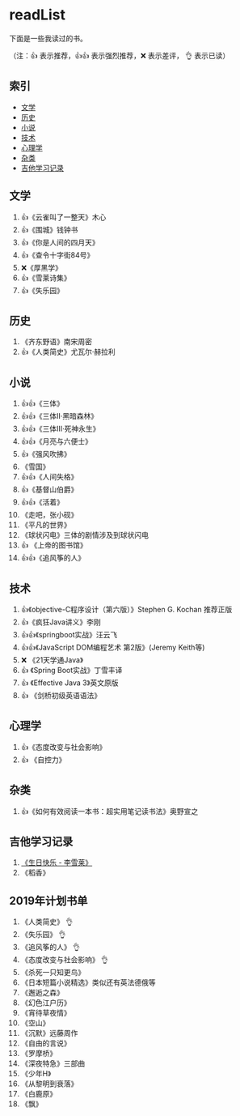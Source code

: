 # readList
下面是一些我读过的书。

（注：:+1: 表示推荐，:+1::+1: 表示强烈推荐，:x: 表示差评， :ok_hand: 表示已读）


## 索引

- [文学](#文学)
- [历史](#历史)
- [小说](#小说)
- [技术](#技术)
- [心理学](#心理学)
- [杂类](#杂类)
- [吉他学习记录](#吉他学习记录)


## 文学
1. :+1:《云雀叫了一整天》木心
1. :+1:《围城》钱钟书  
1. :+1:《你是人间的四月天》
1. :+1:《查令十字街84号》
1. :x:《厚黑学》
1. :+1:《雪莱诗集》
1. :+1:《失乐园》


## 历史
1. 《齐东野语》南宋周密
1. :+1:《人类简史》尤瓦尔·赫拉利


## 小说
1. :+1::+1:《三体》
1. :+1::+1:《三体Ⅱ·黑暗森林》
1. :+1::+1:《三体Ⅲ·死神永生》
1. :+1::+1:《月亮与六便士》
1. :+1:《强风吹拂》
1. 《雪国》
1. :+1::+1:《人间失格》
1. :+1:《基督山伯爵》
1. :+1::+1:《活着》
1. 《走吧，张小砚》
1. 《平凡的世界》
1. 《球状闪电》三体的剧情涉及到球状闪电
1. :+1: 《上帝的图书馆》
1. :+1::+1:《追风筝的人》


## 技术
1. :+1:《objective-C程序设计（第六版）》Stephen G. Kochan 推荐正版
1. :+1:《疯狂Java讲义》李刚
1. :+1::+1:《springboot实战》汪云飞
1. :+1::+1:《JavaScript DOM编程艺术 第2版》(Jeremy Keith等)
1. :x: 《21天学通Java》
1. :+1: 《Spring Boot实战》丁雪丰译
1. :+1: 《Effective Java 3》英文原版
1. :+1: 《剑桥初级英语语法》


## 心理学
1. :+1:《态度改变与社会影响》
1. :+1: 《自控力》


## 杂类
1. :+1:《如何有效阅读一本书：超实用笔记读书法》奥野宣之


## 吉他学习记录
1. [《生日快乐 - 李雪莱》](https://www.bilibili.com/video/av26711197)
1. 《稻香》


## 2019年计划书单
1. 《人类简史》 :ok_hand:
1. 《失乐园》 :ok_hand:
1. 《追风筝的人》 :ok_hand:
1. 《态度改变与社会影响》 :ok_hand:
1. 《杀死一只知更鸟》
1. 《日本短篇小说精选》类似还有英法德俄等
1. 《邂逅之森》
1. 《幻色江户历》
1. 《宵待草夜情》
1. 《空山》
1. 《沉默》远藤周作
1. 《自由的言说》
1. 《罗摩桥》
1. 《深夜特急》三部曲
1. 《少年H》
1. 《从黎明到衰落》
1. 《白鹿原》
1. 《飘》
